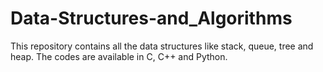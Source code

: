 # Data-Structures-and_Algorithms

This repository contains all the data structures like stack, queue, tree and heap. The codes are available in C, C++ and Python.
